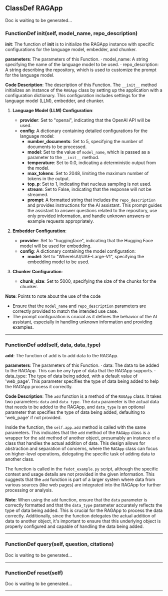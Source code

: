 ## ClassDef RAGApp
Doc is waiting to be generated...
### FunctionDef __init__(self, model_name, repo_description)
 **__init__**: The function of __init__ is to initialize the RAGApp instance with specific configurations for the language model, embedder, and chunker.

**parameters**: The parameters of this Function.
· model_name: A string specifying the name of the language model to be used.
· repo_description: A string describing the repository, which is used to customize the prompt for the language model.

**Code Description**: The description of this Function.
The `__init__` method initializes an instance of the `RAGApp` class by setting up the application with a configuration dictionary. This configuration includes settings for the language model (LLM), embedder, and chunker.

1. **Language Model (LLM) Configuration**:
   - **provider**: Set to "openai", indicating that the OpenAI API will be used.
   - **config**: A dictionary containing detailed configurations for the language model:
     - **number_documents**: Set to 5, specifying the number of documents to be processed.
     - **model**: Set to the value of `model_name`, which is passed as a parameter to the `__init__` method.
     - **temperature**: Set to 0.0, indicating a deterministic output from the model.
     - **max_tokens**: Set to 2048, limiting the maximum number of tokens in the output.
     - **top_p**: Set to 1, indicating that nucleus sampling is not used.
     - **stream**: Set to False, indicating that the response will not be streamed.
     - **prompt**: A formatted string that includes the `repo_description` and provides instructions for the AI assistant. This prompt guides the assistant to answer questions related to the repository, use only provided information, and handle unknown answers or example requests appropriately.

2. **Embedder Configuration**:
   - **provider**: Set to "huggingface", indicating that the Hugging Face model will be used for embedding.
   - **config**: A dictionary containing the model configuration:
     - **model**: Set to "WhereIsAI/UAE-Large-V1", specifying the embedding model to be used.

3. **Chunker Configuration**:
   - **chunk_size**: Set to 5000, specifying the size of the chunks for the chunker.

**Note**: Points to note about the use of the code
- Ensure that the `model_name` and `repo_description` parameters are correctly provided to match the intended use case.
- The prompt configuration is crucial as it defines the behavior of the AI assistant, especially in handling unknown information and providing examples.
***
### FunctionDef add(self, data, data_type)
 **add**: The function of add is to add data to the RAGApp.

**parameters**: The parameters of this Function.
· data: The data to be added to the RAGApp. This can be any type of data that the RAGApp supports.
· data_type: The type of data being added, with a default value of 'web_page'. This parameter specifies the type of data being added to help the RAGApp process it correctly.

**Code Description**: The `add` function is a method of the `RAGApp` class. It takes two parameters: `data` and `data_type`. The `data` parameter is the actual data that needs to be added to the RAGApp, and `data_type` is an optional parameter that specifies the type of data being added, defaulting to 'web_page' if not provided.

Inside the function, the `self.app.add` method is called with the same parameters. This indicates that the `add` method of the `RAGApp` class is a wrapper for the `add` method of another object, presumably an instance of a class that handles the actual addition of data. This design allows for abstraction and separation of concerns, where the `RAGApp` class can focus on higher-level operations, delegating the specific task of adding data to another class.

The function is called in the `fedot_example.py` script, although the specific context and usage details are not provided in the given information. This suggests that the `add` function is part of a larger system where data from various sources (like web pages) are integrated into the RAGApp for further processing or analysis.

**Note**: When using the `add` function, ensure that the `data` parameter is correctly formatted and that the `data_type` parameter accurately reflects the type of data being added. This is crucial for the RAGApp to process the data correctly. Additionally, since the function delegates the actual addition of data to another object, it's important to ensure that this underlying object is properly configured and capable of handling the data being added.
***
### FunctionDef query(self, question, citations)
Doc is waiting to be generated...
***
### FunctionDef reset(self)
Doc is waiting to be generated...
***
